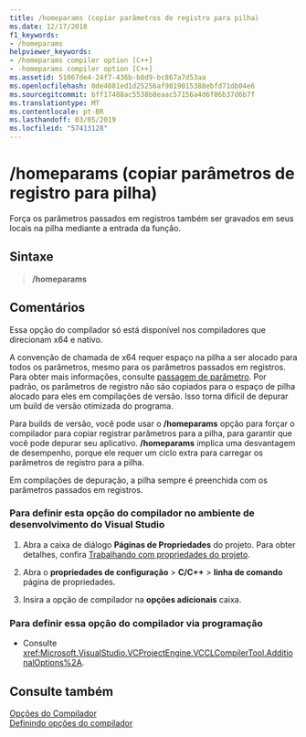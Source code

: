 ```yaml
---
title: /homeparams (copiar parâmetros de registro para pilha)
ms.date: 12/17/2018
f1_keywords:
- /homeparams
helpviewer_keywords:
- /homeparams compiler option [C++]
- -homeparams compiler option [C++]
ms.assetid: 51067de4-24f7-436b-b8d9-bc867a7d53aa
ms.openlocfilehash: 0de4081ed1d25256af9019015388ebfd71db04e6
ms.sourcegitcommit: bff17488ac5538b8eaac57156a4d6f06b37d6b7f
ms.translationtype: MT
ms.contentlocale: pt-BR
ms.lasthandoff: 03/05/2019
ms.locfileid: "57413128"
---
```

# <a name="homeparams-copy-register-parameters-to-stack"></a>/homeparams (copiar parâmetros de registro para pilha)

Força os parâmetros passados em registros também ser gravados em seus locais na pilha mediante a entrada da função.

## <a name="syntax"></a>Sintaxe

> **/homeparams**

## <a name="remarks"></a>Comentários

Essa opção do compilador só está disponível nos compiladores que direcionam x64 e nativo.

A convenção de chamada de x64 requer espaço na pilha a ser alocado para todos os parâmetros, mesmo para os parâmetros passados em registros. Para obter mais informações, consulte [passagem de parâmetro](../../build/x64-calling-convention.md#parameter-passing). Por padrão, os parâmetros de registro não são copiados para o espaço de pilha alocado para eles em compilações de versão. Isso torna difícil de depurar um build de versão otimizada do programa.

Para builds de versão, você pode usar o **/homeparams** opção para forçar o compilador para copiar registrar parâmetros para a pilha, para garantir que você pode depurar seu aplicativo. **/homeparams** implica uma desvantagem de desempenho, porque ele requer um ciclo extra para carregar os parâmetros de registro para a pilha.

Em compilações de depuração, a pilha sempre é preenchida com os parâmetros passados em registros.

### <a name="to-set-this-compiler-option-in-the-visual-studio-development-environment"></a>Para definir esta opção do compilador no ambiente de desenvolvimento do Visual Studio

1. Abra a caixa de diálogo **Páginas de Propriedades** do projeto. Para obter detalhes, confira [Trabalhando com propriedades do projeto](../../ide/working-with-project-properties.md).

1. Abra o **propriedades de configuração** > **C/C++** > **linha de comando** página de propriedades.

1. Insira a opção de compilador na **opções adicionais** caixa.

### <a name="to-set-this-compiler-option-programmatically"></a>Para definir essa opção do compilador via programação

- Consulte <xref:Microsoft.VisualStudio.VCProjectEngine.VCCLCompilerTool.AdditionalOptions%2A>.

## <a name="see-also"></a>Consulte também

[Opções do Compilador](../../build/reference/compiler-options.md)<br/>
[Definindo opções do compilador](../../build/reference/setting-compiler-options.md)
